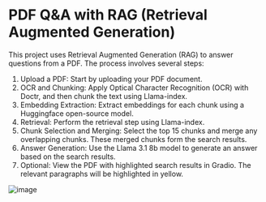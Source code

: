 # PDF Q&A with RAG (Retrieval Augmented Generation)


This project uses Retrieval Augmented Generation (RAG) to answer questions from a PDF. The process involves several steps:

1. Upload a PDF: Start by uploading your PDF document.
2. OCR and Chunking: Apply Optical Character Recognition (OCR) with Doctr, and then chunk the text using Llama-index.
3. Embedding Extraction: Extract embeddings for each chunk using a Huggingface open-source model.
4. Retrieval: Perform the retrieval step using Llama-index.
5. Chunk Selection and Merging: Select the top 15 chunks and merge any overlapping chunks. These merged chunks form the search results.
6. Answer Generation: Use the Llama 3.1 8b model to generate an answer based on the search results.
7. Optional: View the PDF with highlighted search results in Gradio. The relevant paragraphs will be highlighted in yellow.



![image](https://github.com/Shiro-LK/Portfolio-project/tree/main/LLMs/1-RAG_QA/images/gradio_app.png)